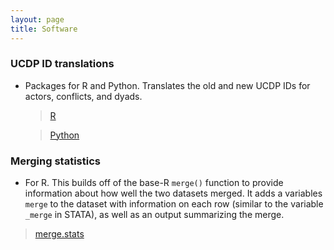 ```yaml
---
layout: page
title: Software
---
```


### UCDP ID translations
- Packages for R and Python. Translates the old and new UCDP IDs for actors,
conflicts, and dyads.

  > [R](https://github.com/newton-c/UCDP_ID_translation_R)

  > [Python](https://github.com/newton-c/UCDP_IT_translation_python)


### Merging statistics
- For R. This builds off of the base-R `merge()` function to provide information about how well the two datasets merged. It adds a variables `merge` to the dataset with information on each row (similar to the variable `_merge` in STATA), as well as an output summarizing the merge.

> [merge.stats](https://github.com/newton-c/merge_stats_R)
